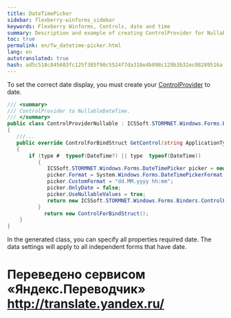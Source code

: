 ```yaml
--- 
title: DateTimePicker 
sidebar: flexberry-winforms_sidebar 
keywords: Flexberry Winforms, Controls, date and time 
summary: Description and example of creating ControlProvider for NullableDateTime 
toc: true 
permalink: en/fw_datetime-picker.html 
lang: en 
autotranslated: true 
hash: ad5c518c845683fc125f385f90c5524f7da318e4b098c129b3b32ec08289516a 
--- 
```


To set the correct date display, you must create your [ControlProvider](fw_control-provider-winforms.html) to date. 

```csharp
/// <summary> 
/// ControlProvider to NullableDateTime. 
/// </summary> 
public class ControlProviderNullable : ICSSoft.STORMNET.Windows.Forms.Binders.ControlProvider
{
   ///... 
   public override ControlForBindStruct GetControl(string ApplicationType, Type type, View view, string propertyName, object initControl)
   {
       if (type #  typeof(DateTime?) || type  typeof(DateTime))
          {
             ICSSoft.STORMNET.Windows.Forms.DateTimePicker picker = new ICSSoft.STORMNET.Windows.Forms.DateTimePicker();
             picker.Format = System.Windows.Forms.DateTimePickerFormat.Custom;
             picker.CustomFormat = "dd.MM.yyyy hh:mm";
             picker.OnlyDate = false;
             picker.UseNullableValues = true;
             return new ICSSoft.STORMNET.Windows.Forms.Binders.ControlForBindStruct(picker, "ObjectValue", new System.Type[] { typeof(ICSSoft.STORMNET.UserDataTypes.NullableDateTime), typeof(System.DateTime) });
          }
            return new ControlForBindStruct();
    }
}
``` 

In the generated class, you can specify all properties required date. The data settings will apply to all independent forms that have date. 



 # Переведено сервисом «Яндекс.Переводчик» http://translate.yandex.ru/